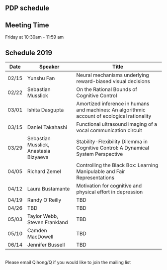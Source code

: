 ## PDP schedule 

## Meeting Time
Friday at 10:30am - 11:59 am

## Schedule 2019


| Date | Speaker | Title | 
| --- | --- | --- | 
| 02/15 | Yunshu Fan | Neural mechanisms underlying reward-biased visual decisions  |
| 02/22 | Sebastian Musslick | On the Rational Bounds of Cognitive Control |
| 03/01 | Ishita Dasgupta | Amortized inference in humans and machines: An algorithmic account of ecological rationality     |
| 03/15 | Daniel Takahashi | Functional ultrasound imaging of a vocal communication circuit |
| 03/29 |  Sebastian Musslick, Anastasia Bizyaeva | Stability-Flexibility Dilemma in Cognitive Control: A Dynamical System Perspective |
| 04/05 | Richard Zemel | Controlling the Black Box: Learning Manipulable and Fair Representations |
| 04/12 | Laura Bustamante | Motivation for cognitive and physical effort in depression |
| 04/19 | Randy O'Reilly | TBD |
| 04/26 | TBD | TBD |
| 05/03 | Taylor Webb, Steven Frankland | TBD |
| 05/10 | Camden MacDowell | TBD |
| 06/14 | Jennifer Bussell | TBD |


<br>
Please email Qihong/Q if you would like to join the mailing list
